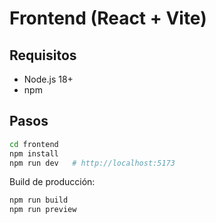 # Frontend (React + Vite)

## Requisitos
- Node.js 18+
- npm

## Pasos
```bash
cd frontend
npm install
npm run dev   # http://localhost:5173
```
Build de producción:
```bash
npm run build
npm run preview
```
